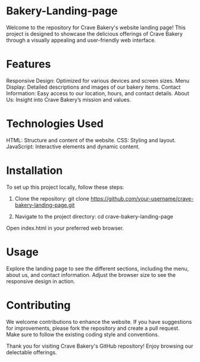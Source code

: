 # Bakery-Landing-page
Welcome to the repository for Crave Bakery's website landing page! This project is designed to showcase the delicious offerings of Crave Bakery through a visually appealing and user-friendly web interface.

# Features
Responsive Design: Optimized for various devices and screen sizes.
Menu Display: Detailed descriptions and images of our bakery items.
Contact Information: Easy access to our location, hours, and contact details.
About Us: Insight into Crave Bakery’s mission and values.

# Technologies Used
HTML: Structure and content of the website.
CSS: Styling and layout.
JavaScript: Interactive elements and dynamic content.

# Installation
To set up this project locally, follow these steps:

1. Clone the repository:
git clone https://github.com/your-username/crave-bakery-landing-page.git

2. Navigate to the project directory:
cd crave-bakery-landing-page

Open index.html in your preferred web browser.

# Usage
Explore the landing page to see the different sections, including the menu, about us, and contact information. Adjust the browser size to see the responsive design in action.

# Contributing
We welcome contributions to enhance the website. If you have suggestions for improvements, please fork the repository and create a pull request. Make sure to follow the existing coding style and conventions.

Thank you for visiting Crave Bakery's GitHub repository! Enjoy browsing our delectable offerings.
